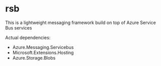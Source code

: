 # rsb

This is a lightweight messaging framework build on top of Azure Service Bus services

Actual dependencies:
- Azure.Messaging.Servicebus
- Microsoft.Extensions.Hosting
- Azure.Storage.Blobs